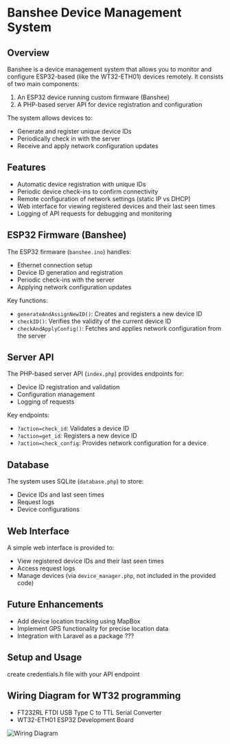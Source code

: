 # Banshee Device Management System

## Overview

Banshee is a device management system that allows you to monitor and configure ESP32-based (like the WT32-ETH01) devices remotely. It consists of two main components:

1. An ESP32 device running custom firmware (Banshee)
2. A PHP-based server API for device registration and configuration

The system allows devices to:
- Generate and register unique device IDs
- Periodically check in with the server
- Receive and apply network configuration updates

## Features

- Automatic device registration with unique IDs
- Periodic device check-ins to confirm connectivity
- Remote configuration of network settings (static IP vs DHCP)
- Web interface for viewing registered devices and their last seen times
- Logging of API requests for debugging and monitoring

## ESP32 Firmware (Banshee)

The ESP32 firmware (`banshee.ino`) handles:
- Ethernet connection setup
- Device ID generation and registration
- Periodic check-ins with the server
- Applying network configuration updates

Key functions:
- `generateAndAssignNewID()`: Creates and registers a new device ID
- `checkID()`: Verifies the validity of the current device ID
- `checkAndApplyConfig()`: Fetches and applies network configuration from the server

## Server API

The PHP-based server API (`index.php`) provides endpoints for:
- Device ID registration and validation
- Configuration management
- Logging of requests

Key endpoints:
- `?action=check_id`: Validates a device ID
- `?action=get_id`: Registers a new device ID
- `?action=check_config`: Provides network configuration for a device

## Database

The system uses SQLite (`database.php`) to store:
- Device IDs and last seen times
- Request logs
- Device configurations

## Web Interface

A simple web interface is provided to:
- View registered device IDs and their last seen times
- Access request logs
- Manage devices (via `device_manager.php`, not included in the provided code)

## Future Enhancements

- Add device location tracking using MapBox
- Implement GPS functionality for precise location data
- Integration with Laravel as a package ???

## Setup and Usage

create credentials.h file with your API endpoint

## Wiring Diagram for WT32 programming

- FT232RL FTDI USB Type C to TTL Serial Converter
- WT32-ETH01 ESP32 Development Board

![Wiring Diagram](wt32.drawio.svg)